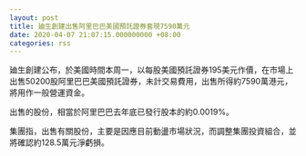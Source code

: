 ```yaml
---
layout: post
title: 廸生創建出售阿里巴巴美國預託證券套現7590萬元
date: 2020-04-07 21:07:15.000000000 +08:00
categories: rss
---
```


廸生創建公布，於美國時間本周一，以每股美國預託證券195美元作價，在市場上出售50200股阿里巴巴美國預託證券，未計交易費用，出售所得約7590萬港元，將用作一般營運資金。

出售的股份，相當於阿里巴巴去年底已發行股本的約0.0019%。

集團指，出售有關股份，主要是因應目前動盪市場狀況，而調整集團投資組合，並將確認約128.5萬元淨虧損。
